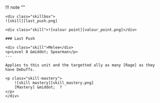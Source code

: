 !!! note ""

    <div class="skillbox">
    ![skill][last_push.png]
    
    <div class="skill">![valour point][valour_point.png]</div>
    
    ### Last Push 
    
    <div class="skill">Melee</div>
    <p>Level 8 &middot; Spearman</p>
    ---

    Applies to this unit and the targetted ally as many [Rage] as they have Debuffs.

    <p class="skill-mastery">
        ![skill mastery][skill_mastery.png] 
        [Mastery] &middot;  ?
    </p> 
    </div>
